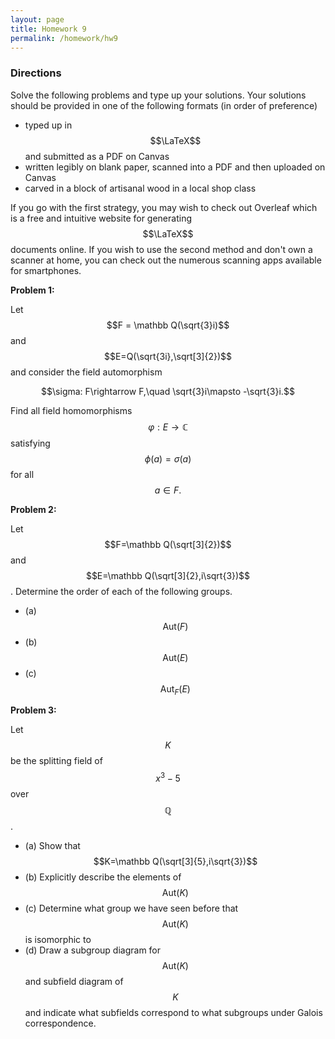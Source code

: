 ```yaml
---
layout: page
title: Homework 9
permalink: /homework/hw9
---
```


### Directions
Solve the following problems and type up your solutions.  Your solutions should be provided in one of the following formats (in order of preference)
* typed up in $$\LaTeX$$ and submitted as a PDF on Canvas
* written legibly on blank paper, scanned into a PDF and then uploaded on Canvas
* carved in a block of artisanal wood in a local shop class

If you go with the first strategy, you may wish to check out Overleaf which is a free and intuitive website for generating $$\LaTeX$$ documents online.
If you wish to use the second method and don't own a scanner at home, you can check out the numerous scanning apps available for smartphones.

**Problem 1:**

Let $$F = \mathbb Q(\sqrt{3}i)$$ and $$E=Q(\sqrt{3i},\sqrt[3]{2})$$ and consider the field automorphism

$$\sigma: F\rightarrow F,\quad \sqrt{3}i\mapsto -\sqrt{3}i.$$

Find all field homomorphisms $$\varphi: E\rightarrow\mathbb C$$ satisfying $$\phi(a) = \sigma(a)$$ for all $$a\in F.$$

**Problem 2:**

Let $$F=\mathbb Q(\sqrt[3]{2})$$ and $$E=\mathbb Q(\sqrt[3]{2},i\sqrt{3})$$.
Determine the order of each of the following groups.

* (a) $$\text{Aut}(F)$$
* (b) $$\text{Aut}(E)$$
* (c) $$\text{Aut}_F(E)$$

**Problem 3:**  

Let $$K$$ be the splitting field of $$x^3-5$$ over $$\mathbb Q$$.

* (a) Show that $$K=\mathbb Q(\sqrt[3]{5},i\sqrt{3})$$
* (b) Explicitly describe the elements of $$\text{Aut}(K)$$
* (c) Determine what group we have seen before that $$\text{Aut}(K)$$ is isomorphic to
* (d) Draw a subgroup diagram for $$\text{Aut}(K)$$ and subfield diagram of $$K$$ and indicate what subfields correspond to what subgroups under Galois correspondence.



